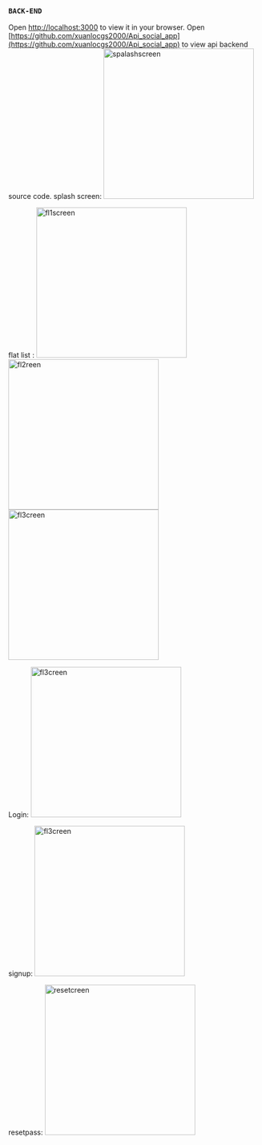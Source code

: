### `BACK-END`

Open [http://localhost:3000](http://localhost:3000) to view it in your browser.
Open [https://github.com/xuanlocgs2000/Api_social_app](https://github.com/xuanlocgs2000/Api_social_app) to view api backend source code.
splash screen:
<img src="https://github.com/xuanlocgs2000/foodReviewApp/blob/UI/src/assets/images/screenshot/splash.png" alt="spalashscreen" width="300"/>


flat list :
<img src="https://github.com/xuanlocgs2000/foodReviewApp/blob/UI/src/assets/images/screenshot/flat1.png" alt="fl1screen" width="300"/>
<img src="https://github.com/xuanlocgs2000/foodReviewApp/blob/UI/src/assets/images/screenshot/flat2.png" alt="fl2reen" width="300"/>
<img src="https://github.com/xuanlocgs2000/foodReviewApp/blob/UI/src/assets/images/screenshot/flat3.png" alt="fl3creen" width="300"/>


Login:
<img src="https://github.com/xuanlocgs2000/foodReviewApp/blob/UI/src/assets/images/screenshot/login.png" alt="fl3creen" width="300"/>


signup:
<img src="https://github.com/xuanlocgs2000/foodReviewApp/blob/UI/src/assets/images/screenshot/signup.png" alt="fl3creen" width="300"/>


resetpass:
<img src="https://github.com/xuanlocgs2000/foodReviewApp/blob/UI/src/assets/images/screenshot/resetpass.pngg" alt="resetcreen" width="300"/>


